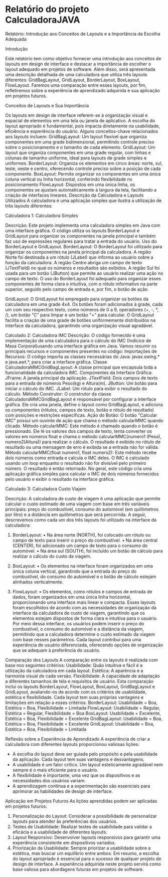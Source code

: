 # Relatório do projeto CalculadoraJAVA

Relatório: Introdução aos Conceitos de Layouts e a Importância da Escolha Adequada

Introdução

Este relatório tem como objetivo fornecer uma introdução aos conceitos de layouts em design de interface e destacar a importância de escolher o layout adequado em projetos de software. Além disso, será apresentada uma descrição detalhada de uma calculadora que utiliza três layouts diferentes: GridBagLayout, GridLayout, BorderLayout, BoxLayout, FlowLayout. Faremos uma comparação entre esses layouts, por fim, refletiremos sobre a experiência de aprendizado adquirida e sua aplicação em projetos futuros.

Conceitos de Layouts e Sua Importância

Os layouts em design de interface referem-se à organização visual e espacial de elementos em uma tela ou janela de aplicativo. A escolha do layout apropriado é fundamental, pois impacta diretamente na usabilidade, eficiência e experiência do usuário. Alguns conceitos-chave relacionados aos layouts incluem:
GridBagLayout: Um layout flexível que organiza componentes em uma grade bidimensional, permitindo controle preciso sobre o posicionamento e o tamanho de cada elemento.
GridLayout: Um layout que organiza componentes em uma grade regular, com linhas e colunas de tamanho uniforme, ideal para layouts de grade simples e uniformes.
BorderLayout: Organiza os elementos em cinco áreas: norte, sul, leste, oeste e centro, oferecendo controle preciso sobre a posição de cada componente.
BoxLayout: Permite organizar os componentes em uma única coluna vertical ou linha horizontal, conferindo flexibilidade no posicionamento
FlowLayout: Dispostos em uma única linha, os componentes se ajustam automaticamente à largura da tela, facilitando a criação de interfaces lineares.
Descrição da Calculadora e Layouts Utilizados
A calculadora é uma aplicação simples que ilustra a utilização de três layouts diferentes:

Calculadora 1: Calculadora Simples

Descrição: Este projeto implementa uma calculadora simples em Java com uma interface gráfica. O código utiliza os layouts BorderLayout e GridLayout para organizar os componentes na janela principal e também faz uso de expressões regulares para tratar a entrada do usuário.
Uso do BorderLayout e GridLayout.
BorderLayout:
O BorderLayout foi utilizado para organizar os componentes na janela principal da calculadora.
A região Norte foi destinada a um rótulo (JLabel) que informa ao usuário sobre a função da calculadora.
A região Centro abriga um campo de texto (JTextField) no qual os números e resultados são exibidos.
A região Sul foi usada para um botão (JButton) que permite ao usuário realizar uma ação no campo de texto.
O uso do BorderLayout foi adequado para organizar esses componentes de forma clara e intuitiva, com o rótulo informativo na parte superior, seguido pelo campo de entrada e, por fim, o botão de ação.

GridLayout:
O GridLayout foi empregado para organizar os botões da calculadora em uma grade 4x4.
Os botões foram adicionados à grade, cada um com seu respectivo texto, como números de 0 a 9, operadores (+, -, *, /), um botão "C" para limpar e um botão "=" para calcular.
O GridLayout facilita a criação de uma grade de botões uniformemente distribuídos na interface da calculadora, garantindo uma organização visual agradável.

Calculado 2: Calculadora IMC
Descrição: O código fornecido é uma implementação de uma calculadora para o cálculo do IMC (Indícice de Masa Corporal)usando uma interface gráfica em Java. Vamos resumir os principais recursos e componentes presentes no código:
Importações de Recursos: O código importa as classes necessárias do Java: javax.swing.* e java.awt.*, para criar a interface gráfica.
Classe CalculadoraMMCGridBagLayout: A classe principal que encapsula toda a funcionalidade da calculadora IMC.
Componentes da Interface Gráfica:
JFrame: A janela principal da aplicação.
JTextField: Dois campos de texto para a entrada de números Peso(kg) e Altura(m).
JButton: Um botão para iniciar o cálculo do IMC.
JLabel: Um rótulo para exibir o resultado do cálculo.
Método Construtor: O construtor da classe CalculadoraMMCGridBagLayout é responsável por configurar a interface gráfica. Ele cria uma janela, define o layout como GridBagLayout, e adiciona os componentes (rótulos, campos de texto, botão e rótulo de resultado) com posições e restrições específicas.
Ação do Botão: O botão "Calcular IMC" possui um ouvinte de ação que chama o método calcularMMC quando clicado.
Método calcularMMC: Este método é chamado quando o botão é pressionado. Ele lê os valores dos campos de texto, tenta converter os valores em números float e chama o método calcularMMC(numero1 (Peso), numero2(Altura)) para realizar o cálculo. O resultado é exibido no rótulo de resultado ou uma mensagem de erro é exibida se a entrada não for válida.
Método calcularMMC(float numero1, float numero2): Este método recebe dois números como entrada e calcula o IMC deles. O IMC é calculado usando um loop enquanto o resultado não for divisível pelo primeiro número. O resultado é então retornado.
No geral, este código cria uma aplicação gráfica simples para calcular o IMC de dois números fornecidos pelo usuário e exibir o resultado na interface gráfica.

Calculado 3: Calculadora Custo Viajem

Descrição: A calculadora de custo de viagem é uma aplicação que permite calcular o custo estimado de uma viagem com base em três variáveis principais: preço do combustível, consumo do automóvel (em quilômetros por litro) e a distância em quilômetros que será percorrida.
A seguir, descrevemos como cada um dos três layouts foi utilizado na interface da calculadora:
1.	BorderLayout:
•	Na área norte (NORTH), foi colocado um rótulo ou campo de texto para inserir o preço do combustível.
•	Na área central (CENTER), foi adicionado um campo de texto para o consumo do automóvel.
•	Na área sul (SOUTH), foi incluído um botão de cálculo para realizar o cálculo do custo da viagem.

3.	BoxLayout:
•	Os elementos na interface foram organizados em uma única coluna vertical, garantindo que a entrada do preço do combustível, do consumo do automóvel e o botão de cálculo estejam alinhados verticalmente.

5.	FlowLayout:
•	Os elementos, como rótulos e campos de entrada de dados, foram organizados em uma única linha horizontal, proporcionando uma interface mais linear e compacta.
Esses layouts foram escolhidos de acordo com as necessidades de organização da interface da calculadora de custo de viagem, garantindo que os elementos estejam dispostos de forma clara e intuitiva para o usuário.
Por meio dessa interface, os usuários podem inserir o preço do combustível, o consumo do automóvel e a distância da viagem, permitindo que a calculadora determine o custo estimado da viagem com base nesses parâmetros. Cada layout contribui para uma experiência de usuário diferenciada, oferecendo opções de organização que se adequam à preferência do usuário.

Comparação dos Layouts
A comparação entre os layouts é realizada com base nos seguintes critérios:
Usabilidade: Quão intuitiva e fácil é a utilização da calculadora em cada layout.
Estética: A aparência e a harmonia visual de cada versão.
Flexibilidade: A capacidade de adaptação a diferentes tamanhos de tela e requisitos de usuário.
Esta comparação inclui os layouts BorderLayout, FlowLayout, BoxLayout, GridBagLayout e GridLayout, avaliando-os de acordo com os critérios de usabilidade, estética e flexibilidade. Cada layout tem suas próprias vantagens e limitações em relação a esses critérios.
BorderLayout: Usabilidade = Boa, Estética = Boa, Flexibilidade = Limitada 
FlowLayout: Usabilidade = Regular, Estética = Regular, Flexibilidade = Boa
BoxLayout: Usabilidade = Excelente, Estética = Boa, Flexibilidade = Excelente
GridBagLayout: Usabilidade = Boa, Estética = Boa, Flexibilidade = Excelente
GridLayout: Usabilidade = Boa, Estética = Boa, Flexibilidade = Limitada

Reflexão sobre a Experiência de Aprendizado
A experiência de criar a calculadora com diferentes layouts proporcionou valiosas lições:
- A escolha do layout deve ser guiada pelo propósito e pela usabilidade da aplicação. Cada layout tem suas vantagens e desvantagens.
- A usabilidade é um fator crítico. Um layout esteticamente agradável nem sempre é o mais eficiente para o usuário.
- A flexibilidade é importante, uma vez que os dispositivos e as necessidades dos usuários variam.
- A aprendizagem contínua e a experimentação são essenciais para aprimorar as habilidades de design de interface.

Aplicação em Projetos Futuros
As lições aprendidas podem ser aplicadas em projetos futuros:
1. Personalização do Layout: Considerar a possibilidade de personalizar layouts para atender às preferências dos usuários.
2. Testes de Usabilidade: Realizar testes de usabilidade para validar a eficácia e a usabilidade de diferentes layouts.
3. Layout Responsivo: Desenvolver layouts responsivos para garantir uma experiência consistente em dispositivos variados.
4. Priorização da Usabilidade: Sempre priorizar a usabilidade sobre a estética, mas buscar um equilíbrio entre ambos.
Em resumo, a escolha do layout apropriado é essencial para o sucesso de qualquer projeto de design de interface. A experiência adquirida neste projeto servirá como base valiosa para abordagens futuras em projetos de software.

